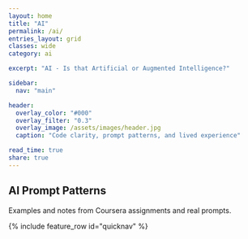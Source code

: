 ```yaml
---
layout: home
title: "AI"
permalink: /ai/
entries_layout: grid
classes: wide
category: ai

excerpt: "AI - Is that Artificial or Augmented Intelligence?"

sidebar:
  nav: "main"

header:
  overlay_color: "#000"
  overlay_filter: "0.3"
  overlay_image: /assets/images/header.jpg
  caption: "Code clarity, prompt patterns, and lived experience"

read_time: true
share: true
---
```



## AI Prompt Patterns
Examples and notes from Coursera assignments and real prompts.

{% include feature_row id="quicknav" %}
